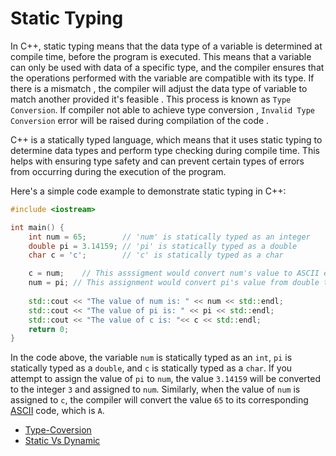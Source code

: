 # Static Typing

In C++, static typing means that the data type of a variable is determined at compile time, before the program is executed. This means that a variable can only be used with data of a specific type, and the compiler ensures that the operations performed with the variable are compatible with its type. If there is a mismatch , the compiler will adjust the data type of variable to match another provided it's feasible . This process is known as `Type Conversion`. If compiler not able to achieve type conversion , `Invalid Type Conversion` error will be raised during compilation of the code .

C++ is a statically typed language, which means that it uses static typing to determine data types and perform type checking during compile time. This helps with ensuring type safety and can prevent certain types of errors from occurring during the execution of the program.

Here's a simple code example to demonstrate static typing in C++:

```cpp
#include <iostream>

int main() {
    int num = 65;        // 'num' is statically typed as an integer
    double pi = 3.14159; // 'pi' is statically typed as a double
    char c = 'c';        // 'c' is statically typed as a char

    c = num;    // This asssigment would convert num's value to ASCII equivalent character
    num = pi; // This assignment would convert pi's value from double type to int type
    
    std::cout << "The value of num is: " << num << std::endl;
    std::cout << "The value of pi is: " << pi << std::endl;
    std::cout << "The value of c is: "<< c << std::endl;
    return 0;
}
```

In the code above, the variable `num` is statically typed as an `int`, `pi` is statically typed as a `double`, and `c` is statically typed as a `char`. If you attempt to assign the value of `pi` to `num`, the value `3.14159` will be converted to the integer `3` and assigned to `num`. Similarly, when the value of `num` is assigned to `c`, the compiler will convert the value `65` to its corresponding [ASCII](https://www.ascii-code.com) code, which is `A`.

- [Type-Coversion](https://www.programiz.com/cpp-programming/type-conversion)
- [Static Vs Dynamic](https://www.techtarget.com/searchapparchitecture/tip/Static-vs-dynamic-typing-The-details-and-differences)
